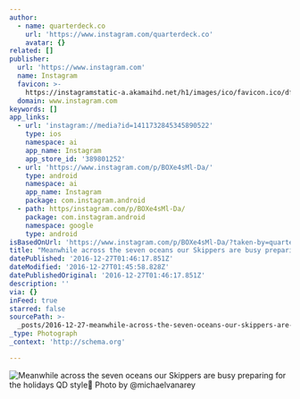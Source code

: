 ```yaml
---
author:
  - name: quarterdeck.co
    url: 'https://www.instagram.com/quarterdeck.co'
    avatar: {}
related: []
publisher:
  url: 'https://www.instagram.com'
  name: Instagram
  favicon: >-
    https://instagramstatic-a.akamaihd.net/h1/images/ico/favicon.ico/dfa85bb1fd63.ico
  domain: www.instagram.com
keywords: []
app_links:
  - url: 'instagram://media?id=1411732845345890522'
    type: ios
    namespace: ai
    app_name: Instagram
    app_store_id: '389801252'
  - url: 'https://www.instagram.com/p/BOXe4sMl-Da/'
    type: android
    namespace: ai
    app_name: Instagram
    package: com.instagram.android
  - path: https/instagram.com/p/BOXe4sMl-Da/
    package: com.instagram.android
    namespace: google
    type: android
isBasedOnUrl: 'https://www.instagram.com/p/BOXe4sMl-Da/?taken-by=quarterdeck.co&hl=en'
title: "Meanwhile across the seven oceans our Skippers are busy preparing for the holidays QD style\uD83C\uDF84 Photo by @michaelvanarey"
datePublished: '2016-12-27T01:46:17.851Z'
dateModified: '2016-12-27T01:45:58.828Z'
datePublishedOriginal: '2016-12-27T01:46:17.851Z'
description: ''
via: {}
inFeed: true
starred: false
sourcePath: >-
  _posts/2016-12-27-meanwhile-across-the-seven-oceans-our-skippers-are-busy-prep.md
_type: Photograph
_context: 'http://schema.org'

---
```

![Meanwhile across the seven oceans our Skippers are busy preparing for the holidays QD style Photo by @michaelvanarey](https://scontent.cdninstagram.com/t51.2885-15/s640x640/sh0.08/e35/15625255_1287769294594727_4545158439596195840_n.jpg?ig_cache_key=MTQxMTczMjg0NTM0NTg5MDUyMg%3D%3D.2)